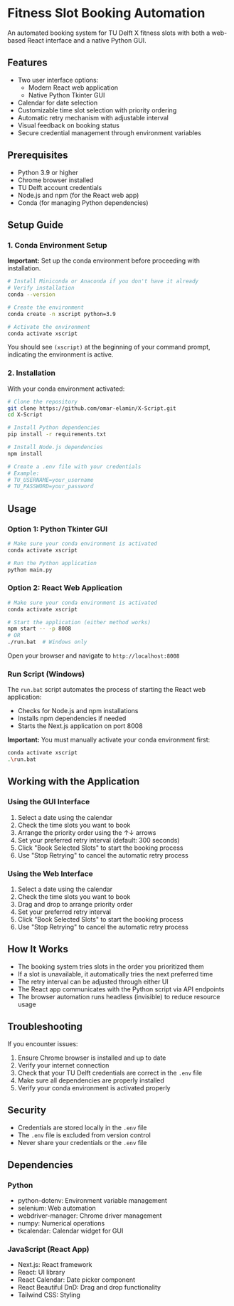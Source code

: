 # Fitness Slot Booking Automation

An automated booking system for TU Delft X fitness slots with both a web-based React interface and a native Python GUI.

## Features

- Two user interface options:
  - Modern React web application
  - Native Python Tkinter GUI
- Calendar for date selection
- Customizable time slot selection with priority ordering
- Automatic retry mechanism with adjustable interval
- Visual feedback on booking status
- Secure credential management through environment variables

## Prerequisites

- Python 3.9 or higher
- Chrome browser installed
- TU Delft account credentials
- Node.js and npm (for the React web app)
- Conda (for managing Python dependencies)

## Setup Guide

### 1. Conda Environment Setup

**Important:** Set up the conda environment before proceeding with installation.

```bash
# Install Miniconda or Anaconda if you don't have it already
# Verify installation
conda --version

# Create the environment
conda create -n xscript python=3.9

# Activate the environment
conda activate xscript
```

You should see `(xscript)` at the beginning of your command prompt, indicating the environment is active.

### 2. Installation

With your conda environment activated:

```bash
# Clone the repository
git clone https://github.com/omar-elamin/X-Script.git
cd X-Script

# Install Python dependencies
pip install -r requirements.txt

# Install Node.js dependencies
npm install

# Create a .env file with your credentials
# Example:
# TU_USERNAME=your_username
# TU_PASSWORD=your_password
```

## Usage

### Option 1: Python Tkinter GUI

```bash
# Make sure your conda environment is activated
conda activate xscript

# Run the Python application
python main.py
```

### Option 2: React Web Application

```bash
# Make sure your conda environment is activated
conda activate xscript

# Start the application (either method works)
npm start -- -p 8008
# OR
./run.bat  # Windows only
```

Open your browser and navigate to `http://localhost:8008`

### Run Script (Windows)

The `run.bat` script automates the process of starting the React web application:

- Checks for Node.js and npm installations
- Installs npm dependencies if needed
- Starts the Next.js application on port 8008

**Important:** You must manually activate your conda environment first:

```bash
conda activate xscript
.\run.bat
```

## Working with the Application

### Using the GUI Interface

1. Select a date using the calendar
2. Check the time slots you want to book
3. Arrange the priority order using the ↑↓ arrows
4. Set your preferred retry interval (default: 300 seconds)
5. Click "Book Selected Slots" to start the booking process
6. Use "Stop Retrying" to cancel the automatic retry process

### Using the Web Interface

1. Select a date using the calendar
2. Check the time slots you want to book
3. Drag and drop to arrange priority order
4. Set your preferred retry interval
5. Click "Book Selected Slots" to start the booking process
6. Use "Stop Retrying" to cancel the automatic retry process

## How It Works

- The booking system tries slots in the order you prioritized them
- If a slot is unavailable, it automatically tries the next preferred time
- The retry interval can be adjusted through either UI
- The React app communicates with the Python script via API endpoints
- The browser automation runs headless (invisible) to reduce resource usage

## Troubleshooting

If you encounter issues:
1. Ensure Chrome browser is installed and up to date
2. Verify your internet connection
3. Check that your TU Delft credentials are correct in the `.env` file
4. Make sure all dependencies are properly installed
5. Verify your conda environment is activated properly

## Security

- Credentials are stored locally in the `.env` file
- The `.env` file is excluded from version control
- Never share your credentials or the `.env` file

## Dependencies

### Python
- python-dotenv: Environment variable management
- selenium: Web automation
- webdriver-manager: Chrome driver management
- numpy: Numerical operations
- tkcalendar: Calendar widget for GUI

### JavaScript (React App)
- Next.js: React framework
- React: UI library
- React Calendar: Date picker component
- React Beautiful DnD: Drag and drop functionality
- Tailwind CSS: Styling
